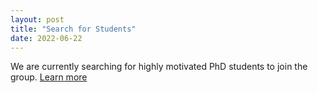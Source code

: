 ```yaml
---
layout: post
title: "Search for Students"
date: 2022-06-22
---
```


We are currently searching for highly motivated PhD students to join the group. <a class="four" href="https://weisu-mae.github.io/vacancies">Learn more</a>
